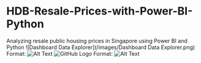 # HDB-Resale-Prices-with-Power-BI-Python
Analyzing resale public housing prices in Singapore using Power BI and Python
![Dashboard Data Explorer](/images/Dashboard Data Explorer.png)
Format: ![Alt Text](url)
![GitHub Logo](/images/logo.png)
Format: ![Alt Text](url)
